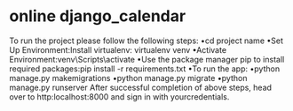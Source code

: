# online django_calendar
To run the project please follow the following steps:
•cd project name
•Set Up Environment:Install virtualenv:  virtualenv venv
•Activate Environment:venv\Scripts\activate
•Use the package manager pip to install required packages:pip install -r requirements.txt
•To run the app:
•python manage.py makemigrations
•python manage.py migrate
•python manage.py runserver
After successful completion of above steps, head over to http:localhost:8000 and sign in with yourcredentials.
